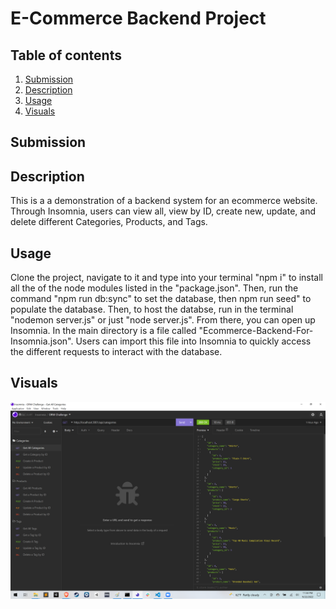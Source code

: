 # E-Commerce Backend Project

  ## Table of contents
  1. [Submission](#submission)
  2. [Description](#description)
  3. [Usage](#usage)
  4. [Visuals](#visuals)

  ## Submission
  <!-- [Link to Screencastify Video](https://watch.screencastify.com/v/Y8lT3TFcDhws74a6wDUp) -->


  ## Description
  This is a a demonstration of a backend system for an ecommerce website. Through Insomnia, users can view all, view by ID, create new, update, and delete different Categories, Products, and Tags.
 
  ## Usage
  Clone the project, navigate to it and type into your terminal "npm i" to install all the of the node modules listed in the "package.json". Then, run the command "npm run db:sync" to set the database, then npm run seed" to populate the database. Then, to host the databse, run in the terminal "nodemon server.js" or just "node server.js". From there, you can open up Insomnia. In the main directory is a file called "Ecommerce-Backend-For-Insomnia.json". Users can import this file into Insomnia to quickly access the different requests to interact with the database.

  ## Visuals

 ![Alt text](/Assets/ecommerce_insomnia_screenshot.png "Image of the CMS in git bash")